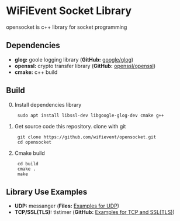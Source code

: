 # WiFiEvent Socket Library

opensocket is c++ library for socket programming

## Dependencies
* **glog:** goole logging library (**GitHub:** [google/glog](https://github.com/google/glog))
* **openssl:** crypto transfer library (**GitHub:** [openssl/openssl](https://github.com/openssl/openssl))
* **cmake:** c++ build

## Build
0. Install dependencies library
        
        sudo apt install libssl-dev libgoogle-glog-dev cmake g++

1. Get source code this repository. clone with git

        git clone https://github.com/wifievent/opensocket.git
        cd opensocket

2. Cmake build
        
        cd build
        cmake .
        make

## Library Use Examples
* **UDP:** messanger (**Files:** [Examples for UDP](app/example))
* **TCP/SSL(TLS):** tlstimer (**GitHub:** [Examples for TCP and SSL(TLS)](https://github.com/openssl/openssl))